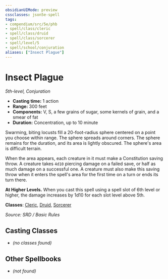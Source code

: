 ```yaml
---
obsidianUIMode: preview
cssclasses: json5e-spell
tags:
- compendium/src/5e/phb
- spell/class/cleric
- spell/class/druid
- spell/class/sorcerer
- spell/level/5
- spell/school/conjuration
aliases: ["Insect Plague"]
---
```

# Insect Plague
*5th-level, Conjuration*  

- **Casting time:** 1 action
- **Range:** 300 feet
- **Components:** V, S, a few grains of sugar, some kernels of grain, and a smear of fat
- **Duration:** Concentration, up to 10 minute

Swarming, biting locusts fill a 20-foot-radius sphere centered on a point you choose within range. The sphere spreads around corners. The sphere remains for the duration, and its area is lightly obscured. The sphere's area is difficult terrain.

When the area appears, each creature in it must make a Constitution saving throw. A creature takes `4d10` piercing damage on a failed save, or half as much damage on a successful one. A creature must also make this saving throw when it enters the spell's area for the first time on a turn or ends its turn there.

**At Higher Levels.** When you cast this spell using a spell slot of 6th level or higher, the damage increases by 1d10 for each slot level above 5th.

**Classes**: [Cleric](compendium/classes/cleric.md), [Druid](compendium/classes/druid.md), [Sorcerer](compendium/classes/sorcerer.md)

*Source: SRD / Basic Rules*

## Casting Classes
- *(no classes found)*

## Other Spellbooks
- *(not found)*
